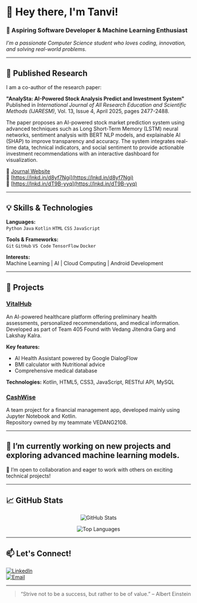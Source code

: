 # 👋 Hey there, I'm Tanvi!

### 🚀 Aspiring Software Developer & Machine Learning Enthusiast  

_I’m a passionate Computer Science student who loves coding, innovation, and solving real-world problems._

---

## 📝 Published Research

I am a co-author of the research paper:

**"AnalySta: AI-Powered Stock Analysis Predict and Investment System"**  
Published in *International Journal of All Research Education and Scientific Methods (IJARESM)*, Vol. 13, Issue 4, April 2025, pages 2477-2488.

The paper proposes an AI-powered stock market prediction system using advanced techniques such as Long Short-Term Memory (LSTM) neural networks, sentiment analysis with BERT NLP models, and explainable AI (SHAP) to improve transparency and accuracy. The system integrates real-time data, technical indicators, and social sentiment to provide actionable investment recommendations with an interactive dashboard for visualization.

🔗 [Journal Website](http://www.ijaresm.com)  
🔗 [https://lnkd.in/d8yf7Ngi](https://lnkd.in/d8yf7Ngi)  
🔗 [https://lnkd.in/dT9B-yyq](https://lnkd.in/dT9B-yyq)

---

## 💡 Skills & Technologies

**Languages:**  
`Python` `Java` `Kotlin` `HTML` `CSS` `JavaScript`

**Tools & Frameworks:**  
`Git` `GitHub` `VS Code` `TensorFlow` `Docker`

**Interests:**  
Machine Learning | AI | Cloud Computing | Android Development

---

## 📂 Projects

### [VitalHub](https://github.com/tanvilalsare/VitalHub)  
An AI-powered healthcare platform offering preliminary health assessments, personalized recommendations, and medical information. Developed as part of Team 405 Found with Vedang Jitendra Garg and Lakshay Kalra.

**Key features:**  
- AI Health Assistant powered by Google DialogFlow  
- BMI calculator with Nutritional advice  
- Comprehensive medical database  


**Technologies:**  Kotlin, HTML5, CSS3, JavaScript, RESTful API, MySQL  

### [CashWise](https://github.com/VEDANG2108/CashWise)  
A team project for a financial management app, developed mainly using Jupyter Notebook and Kotlin.  
Repository owned by my teammate VEDANG2108.

---

## 🔭 I’m currently working on new projects and exploring advanced machine learning models.  
🤝 I’m open to collaboration and eager to work with others on exciting technical projects!

---

## 📈 GitHub Stats  

<p align="center">
  <img src="https://github-readme-stats.vercel.app/api?username=tanvilasare&show_icons=true&theme=radical" alt="GitHub Stats" />
</p>

<p align="center">
  <img src="https://github-readme-stats.vercel.app/api/top-langs/?username=tanvilasare&layout=compact&theme=radical" alt="Top Languages" />
</p>

---

## 📫 Let's Connect!  

[![LinkedIn](https://img.shields.io/badge/-LinkedIn-blue?style=for-the-badge&logo=linkedin&logoColor=white)](https://www.linkedin.com/in/tanvi-lalsare-b199a124a/)  
[![Email](https://img.shields.io/badge/-Email-D14836?style=for-the-badge&logo=gmail&logoColor=white)](mailto:tanvilalsare09@gmail.com)

---

> “Strive not to be a success, but rather to be of value.” – Albert Einstein
